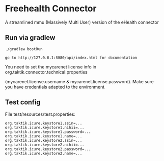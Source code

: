 # Freehealth Connector
A streamlined mmu (Massively Multi User) version of the eHealth connector

## Run via gradlew
```
./gradlew bootRun

go to http://127.0.0.1:8080/api/index.html for documentation

```
You need to set the mycarenet license info in org.taktik.connector.technical.properties

(mycarenet.license.username & mycarenet.license.password). Make sure you have credentials adapted to the environment.

## Test config

File test/resources/test.properties:
```
org.taktik.icure.keystore1.ssin=...
org.taktik.icure.keystore1.nihii=...
org.taktik.icure.keystore1.password=...
org.taktik.icure.keystore1.name=...
org.taktik.icure.keystore2.ssin=...
org.taktik.icure.keystore2.nihii=...
org.taktik.icure.keystore2.password=...
org.taktik.icure.keystore2.name=...
```

